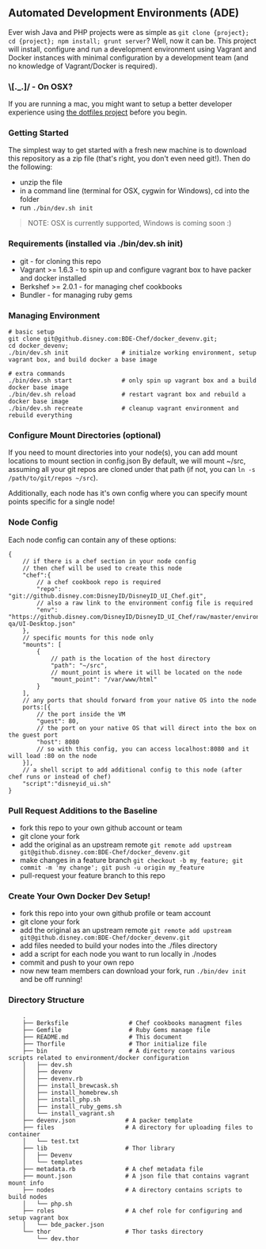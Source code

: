 ## Automated Development Environments (ADE)

Ever wish Java and PHP projects were as simple as `git clone {project}; cd {project}; npm install; grunt server`? Well, now it can be.
This project will install, configure and run a development environment using Vagrant and Docker instances with minimal configuration by a development team (and no knowledge of Vagrant/Docker is required).

### \\[._.]/ - On OSX?
If you are running a mac, you might want to setup a better developer experience using [the dotfiles project](https://github.disney.com/DTSS/dotfiles) before you begin.

### Getting Started

The simplest way to get started with a fresh new machine is to download this repository as a zip file (that's right, you don't even need git!). Then do the following:

- unzip the file
- in a command line (terminal for OSX, cygwin for Windows), cd into the folder
- run `./bin/dev.sh init`

> NOTE: OSX is currently supported, Windows is coming soon :)

### Requirements (installed via ./bin/dev.sh init)

* git                   - for cloning this repo
* Vagrant >= 1.6.3      - to spin up and configure vagrant box to have packer and docker installed
* Berkshef >= 2.0.1     - for managing chef cookbooks
* Bundler               - for managing ruby gems

### Managing Environment

```
# basic setup
git clone git@github.disney.com:BDE-Chef/docker_devenv.git;
cd docker_devenv;
./bin/dev.sh init               # initialze working environment, setup vagrant box, and build docker a base image

# extra commands
./bin/dev.sh start              # only spin up vagrant box and a build docker base image
./bin/dev.sh reload             # restart vagrant box and rebuild a docker base image
./bin/dev.sh recreate           # cleanup vagrant environment and rebuild everything
```

### Configure Mount Directories (optional)

If you need to mount directories into your node(s), you can add mount locations to mount section in config.json
By default, we will mount ~/src, assuming all your git repos are cloned under that path (if not, you can `ln -s /path/to/git/repos ~/src`).

Additionally, each node has it's own config where you can specify mount points specific for a single node!

### Node Config

Each node config can contain any of these options:

```
{
    // if there is a chef section in your node config
    // then chef will be used to create this node
    "chef":{
        // a chef cookbook repo is required
        "repo": "git://github.disney.com:DisneyID/DisneyID_UI_Chef.git",
        // also a raw link to the environment config file is required
        "env": "https://github.disney.com/DisneyID/DisneyID_UI_Chef/raw/master/environments/did-qa/UI-Desktop.json"
    },
    // specific mounts for this node only
    "mounts": [
        {
            // path is the location of the host directory
            "path": "~/src",
            // mount_point is where it will be located on the node
            "mount_point": "/var/www/html"
        }
    ],
    // any ports that should forward from your native OS into the node
    ports:[{
    	// the port inside the VM
        "guest": 80,
        // the port on your native OS that will direct into the box on the guest port
        "host": 8080
        // so with this config, you can access localhost:8080 and it will load :80 on the node
    }],
    // a shell script to add additional config to this node (after chef runs or instead of chef)
    "script":"disneyid_ui.sh"
}

```

### Pull Request Additions to the Baseline

- fork this repo to your own github account or team
- git clone your fork
- add the original as an upstream remote `git remote add upstream git@github.disney.com:BDE-Chef/docker_devenv.git`
- make changes in a feature branch `git checkout -b my_feature; git commit -m 'my change'; git push -u origin my_feature`
- pull-request your feature branch to this repo


### Create Your Own Docker Dev Setup!

- fork this repo into your own github profile or team account
- git clone your fork
- add the original as an upstream remote `git remote add upstream git@github.disney.com:BDE-Chef/docker_devenv.git`
- add files needed to build your nodes into the ./files directory
- add a script for each node you want to run locally in ./nodes
- commit and push to your own repo
- now new team members can download your fork, run `./bin/dev init` and be off running!


### Directory Structure

```
    .
    ├── Berksfile                 # Chef cookbooks managment files
    ├── Gemfile                   # Ruby Gems manage file
    ├── README.md                 # This document
    ├── Thorfile                  # Thor initialize file
    ├── bin                       # A directory contains various scripts related to environment/docker configuration
    │   ├── dev.sh
    │   ├── devenv
    │   ├── devenv.rb
    │   ├── install_brewcask.sh
    │   ├── install_homebrew.sh
    │   ├── install_php.sh
    │   ├── install_ruby_gems.sh
    │   └── install_vagrant.sh
    ├── devenv.json              # A packer template
    ├── files                    # A directory for uploading files to container
    │   └── test.txt
    ├── lib                      # Thor library
    │   ├── Devenv
    │   └── templates
    ├── metadata.rb              # A chef metadata file
    ├── mount.json               # A json file that contains vagrant mount info
    ├── nodes                    # A directory contains scripts to build nodes
    │   └── php.sh
    ├── roles                    # A chef role for configuring and setup vagrant box
    │   └── bde_packer.json
    └── thor                     # Thor tasks directory
        └── dev.thor
```
